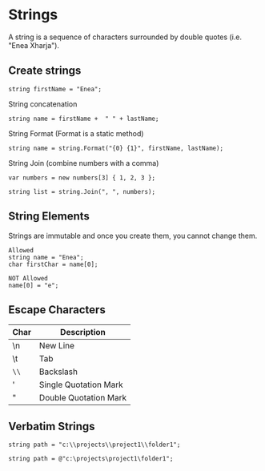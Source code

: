 # Strings

A string is a sequence of characters surrounded by double quotes (i.e. "Enea Xharja").


## Create strings

```
string firstName = "Enea";
```


String concatenation
```
string name = firstName +  " " + lastName;
```


String Format (Format is a static method)
```
string name = string.Format("{0} {1}", firstName, lastName);
```


String Join (combine numbers with a comma)
```
var numbers = new numbers[3] { 1, 2, 3 };

string list = string.Join(", ", numbers);
```


## String Elements

Strings are immutable and once you create them, you cannot change them.

```
Allowed
string name = "Enea";
char firstChar = name[0];

NOT Allowed
name[0] = "e";
```


## Escape Characters

Char	  |         Description          | 
----------|------------------------------|
\n	      |    New Line	                 |
\t	      |    Tab      	             | 
`\\`	  |    Backslash	             |  
\'  	  |    Single Quotation Mark	 |  
\"	      |    Double Quotation Mark	 |  


## Verbatim Strings
```
string path = "c:\\projects\\project1\\folder1";

string path = @"c:\projects\project1\folder1";
```